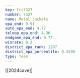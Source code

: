 ```yaml
---
key: frc7327
number: 7327
name: Metal Jackets
epa_end: 9.91
auto_epa_end: 4.77
teleop_epa_end: 4.36
endgame_epa_end: 0.77
winrate: 0.3
district_epa_rank: 1207
district_epa_percentile: 0.3298
type: Team
---
```

[[2024cave]]
